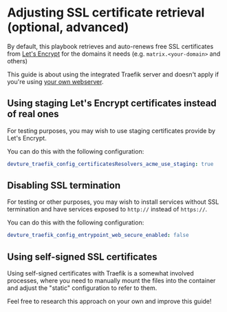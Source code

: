 # Adjusting SSL certificate retrieval (optional, advanced)

By default, this playbook retrieves and auto-renews free SSL certificates from [Let's Encrypt](https://letsencrypt.org/) for the domains it needs (e.g. `matrix.<your-domain>` and others)

This guide is about using the integrated Traefik server and doesn't apply if you're using [your own webserver](configuring-playbook-own-webserver.md).


## Using staging Let's Encrypt certificates instead of real ones

For testing purposes, you may wish to use staging certificates provide by Let's Encrypt.

You can do this with the following configuration:

```yaml
devture_traefik_config_certificatesResolvers_acme_use_staging: true
```


## Disabling SSL termination

For testing or other purposes, you may wish to install services without SSL termination and have services exposed to `http://` instead of `https://`.

You can do this with the following configuration:

```yaml
devture_traefik_config_entrypoint_web_secure_enabled: false
```


## Using self-signed SSL certificates

Using self-signed certificates with Traefik is a somewhat involved processes, where you need to manually mount the files into the container and adjust the "static" configuration to refer to them.

Feel free to research this approach on your own and improve this guide!
